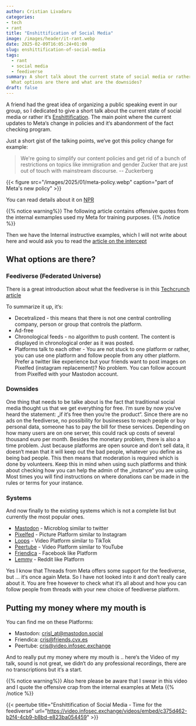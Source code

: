 ```yaml
---
author: Cristian Livadaru
categories:
- tech
- rant
title: "Enshittification of Social Media"
image: /images/header/it-rant.webp
date: 2025-02-09T16:05:24+01:00
slug: enshittification-of-social-media
tags:
  - rant
  - social media
  - feediverse
summary: A short talk about the current state of social media or rather it‘s Enshittification.
  What options are there and what are the downsides?
draft: false
---
```

A friend had the great idea of organizing a public speaking event in our group, so I dedicated to give a short talk about the current state of social media or rather it‘s [Enshittification](https://en.m.wikipedia.org/wiki/Enshittification).
The main point where the current updates to Meta‘s change in policies and it‘s abandonment of the fact checking program.

Just a short gist of the talking points, we‘ve got this policy change for example:

> We're going to simplify our content policies and get rid of a bunch of restrictions on topics like immigration and gender Zucker
>  that are just out of touch with mainstream discourse.
> -- Zuckerberg

{{< figure src="/images/2025/01/meta-policy.webp" caption="part of Meta's new policy" >}}

You can read details about it on [NPR](https://www.npr.org/2025/01/07/nx-s1-5251151/meta-fact-checking-mark-zuckerberg-trump)

{{% notice warning%}}
The following article contains offensive quotes from the internal exmamples used my Meta for training purposes.
{{% /notice %}}

Then we have the Internal instructive examples, which I will not write about here and would ask you to read the [article on the intercept](https://theintercept.com/2025/01/09/facebook-instagram-meta-hate-speech-content-moderation/)

## What options are there?

### Feediverse (Federated Universe)
There is a great introduction about what the feediverse is in this [Techcrunch article](https://techcrunch.com/2024/06/25/welcome-to-the-fediverse-your-guide-to-mastodon-threads-bluesky-and-more/)

To summarize it up, it‘s:
* Decetralized - this means that there is not one central controlling company, person or group that controls the platform.
* Ad-free
* Chronological feeds - no algorithm to push content. The content is displayed in chronological order as it was posted.
* Platforms talk to each other - You are not stuck to one platform or rather, you can use one platform and follow people from any other platform. Prefer a twitter like experience but your friends want to post images on Pixelfed (instagram replacement)? No problem. You can follow account from Pixelfed with your Mastodon account.

### Downsides
One thing that needs to be talke about is the fact that traditional social media thought us that we get everything for free. I‘m sure by now you‘ve heard the statement: „if it‘s free then you‘re the product“.
Since there are no ads on the feediverse, no possibility for businesses to reach people or buy personal data, someone has to pay the bill for these services. Depending on how many users are on one server, this could rack up costs of several thousand euro per month. Besides the monetary problem, there is also a time problem. Just because platforms are open source and don‘t sell data, it doesn‘t mean that it will keep out the bad people, whatever you define as being bad people. This then means that moderation is required which is done by volunteers. Keep this in mind when using such platforms and think about checking how you can help the admin of the „instance“ you are using. Most times you will find instructions on where donations can be made in the rules or terms for your instance.

### Systems
And now finally to the existing systems which is not a complete list but currently the most popular ones.

* [Mastodon](https://mastodon.social/) - Microblog similar to twitter
* [Pixelfed](https://pixelfed.org) - Picture Platform similar to Instagram
* [Loops](https://loops.video) - Video Platform similar to TikTok
* [Peertube](https://joinpeertube.org) - Video Platform similar to YouTube
* [Friendica](https://friendi.ca/) - Facebook like Platform
* [Lemmy](https://join-lemmy.org) - Reddit like Platform

Yes I know that Threads from Meta offers some support for the feediverse, but … it‘s once again Meta. So I have not looked into it and don‘t really care about it. You are free however to check what it‘s all about and how you can follow people from threads with your new choice of feediverse platform.


## Putting my money where my mouth is
You can find me on these Platforms:

* Mastodon: crisl_at@mastodon.social
* Friendica: cris@friends.cvx.es
* Peertube: cris@video.infosec.exchange

And to really put my money where my mouth is .. here‘s the Video of my talk, sound is not great, we didn‘t do any professional recordings, there are no transcriptions but it‘s a start.

{{% notice warning%}}
Also here please be aware that I swear in this video and I quote the offensive crap from the internal examples at Meta
{{% /notice %}}

{{< peertube title="Enshittification of Social Media - Time for the feediverse" url="https://video.infosec.exchange/videos/embed/c375d462-b2f4-4cb9-b8bd-e823ba054459" >}}
